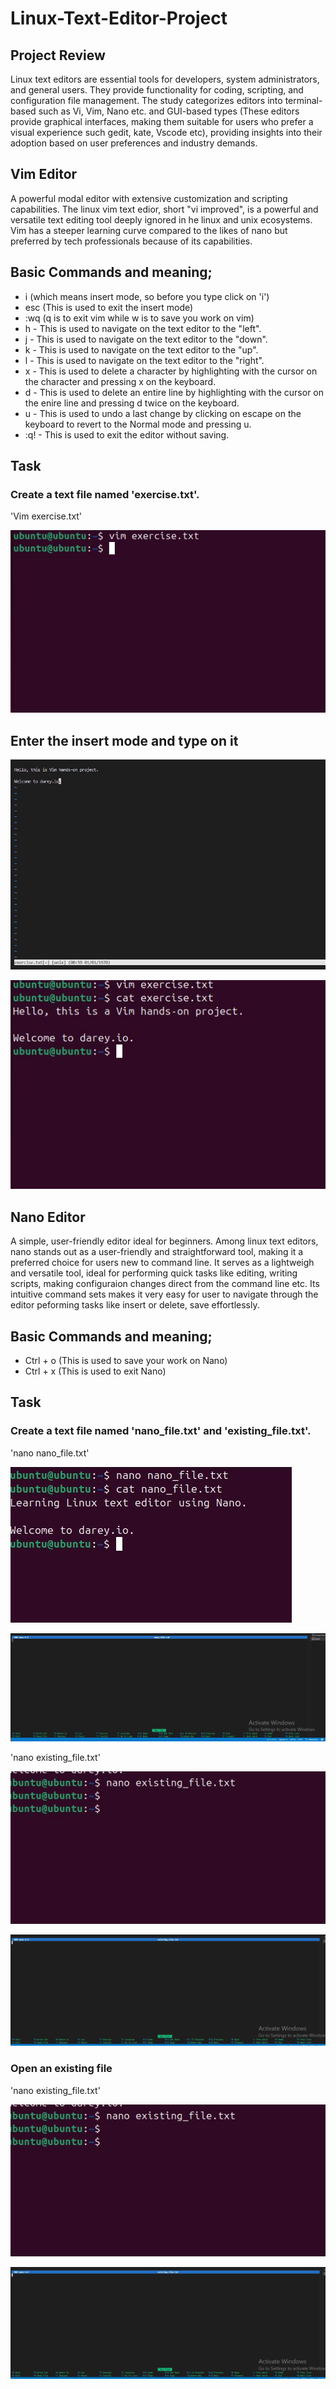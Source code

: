 # Linux-Text-Editor-Project

## Project Review
Linux text editors are essential tools for developers, system administrators, and general users. They provide functionality for coding, scripting, and configuration file management. The study categorizes editors into terminal-based such as Vi, Vim, Nano etc. and GUI-based types (These editors provide graphical interfaces, making them suitable for users who prefer a visual experience such gedit, kate, Vscode etc), providing insights into their adoption based on user preferences and industry demands.

## Vim Editor

A powerful modal editor with extensive customization and scripting capabilities. The linux vim text edior, short "vi improved", is a powerful and versatile text editing tool deeply ignored in he linux and unix ecosystems. Vim has a steeper learning curve compared to the likes of nano but preferred by tech professionals because of its capabilities.

## Basic Commands and meaning;

- i (which means insert mode, so before you type click on 'i')
- esc (This is used to exit the insert mode)
- :wq (q is to exit vim while w is to save you work on vim)
- h - This is used to navigate on the text editor to the "left".
- j - This is used to navigate on the text editor to the "down".
- k - This is used to navigate on the text editor to the "up".
- l - This is used to navigate on the text editor to the "right".
- x - This is used to delete a character by highlighting with the cursor on the character and pressing x on the keyboard.
- d - This is used to delete an entire line by highlighting with the cursor on the enire line and pressing d twice on the keyboard.
- u - This is used to undo a last change by clicking on escape on the keyboard to revert to the Normal mode and pressing u.
- :q! - This is used to exit the editor without saving.

## Task

### Create a text file named 'exercise.txt'.

'Vim exercise.txt'

![alt text](/vim1.JPG)

## Enter the insert mode and type on it

![alt text](/vim.JPG)

![alt text](/vim2.JPG)

## Nano Editor

A simple, user-friendly editor ideal for beginners. Among linux text editors, nano stands out as a user-friendly and straightforward tool, making it a preferred choice for users new to command line. It serves as a lightweigh and versatile tool, ideal for performing quick tasks like editing, writing scripts, making configuraion changes direct from the command line etc. Its intuitive command sets makes it very easy for user to navigate through the editor peforming tasks like insert or delete, save effortlessly.

## Basic Commands and meaning;

- Ctrl + o (This is used to save your work on Nano)
- Ctrl + x (This is used to exit Nano)

## Task 

### Create a text file named 'nano_file.txt' and 'existing_file.txt'.

'nano nano_file.txt'

![alt text](/nano.JPG)

![alt text](/nano2.JPG)

'nano existing_file.txt'

![alt text](/nano1.JPG)

![alt text](/nano3.JPG)

### Open an existing file

'nano existing_file.txt'

![alt text](/nano1.JPG)

![alt text](/nano3.JPG)
